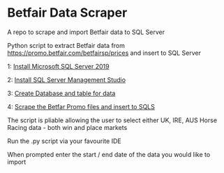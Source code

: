 # Betfair Data Scraper
A repo to scrape and import Betfair data to SQL Server

Python script to extract Betfair data from https://promo.betfair.com/betfairsp/prices 
and insert to SQL Server


1: [Install Microsoft SQL Server 2019](https://www.microsoft.com/en-gb/sql-server/sql-server-downloads)

2: [Install SQL Server Management Studio](https://docs.microsoft.com/en-us/sql/ssms/download-sql-server-management-studio-ssms?redirectedfrom=MSDN&view=sql-server-ver15)

3: [Create Database and table for data](https://github.com/Deruzala/Betfair-Data-Scraper/blob/main/Create-dB-and-table.sql)

4: [Scrape the Betfar Promo files and insert to SQLS](https://github.com/Deruzala/Betfair-Data-Scraper/blob/main/Betfair-Data-Scraper.py)

The script is pliable allowing the user to select either UK, IRE, AUS Horse Racing data - both win and place markets 

Run the .py script via your favourite IDE

When prompted enter the start / end date of the data you would like to import
